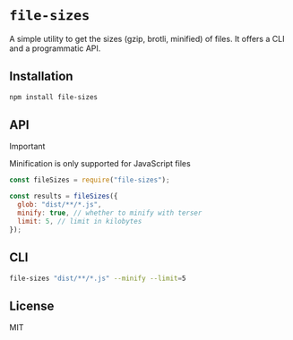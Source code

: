 # `file-sizes`

A simple utility to get the sizes (gzip, brotli, minified) of files. It offers a CLI and a programmatic API.

## Installation

```bash
npm install file-sizes
```

## API

> [!IMPORTANT]
> Minification is only supported for JavaScript files

```javascript
const fileSizes = require("file-sizes");

const results = fileSizes({
  glob: "dist/**/*.js",
  minify: true, // whether to minify with terser
  limit: 5, // limit in kilobytes
});
```

## CLI

```bash
file-sizes "dist/**/*.js" --minify --limit=5
```

## License

MIT
